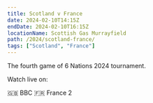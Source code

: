 ```yaml
---
title: Scotland v France
date: 2024-02-10T14:15Z
endDate: 2024-02-10T16:15Z
locationName: Scottish Gas Murrayfield
path: /2024/scotland-france/
tags: ["Scotland", "France"]
---
```


The fourth game of 6 Nations 2024 tournament.

Watch live on:

🇬🇧 BBC
🇫🇷 France 2